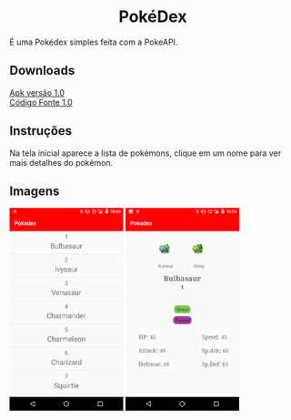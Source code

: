 <h1 align="center"><b>PokéDex</b></h1>

É uma Pokédex simples feita com a PokeAPI.<br>

## Downloads<br>
[Apk versão 1.0](https://github.com/igorfs10/PokedexApp/releases/download/1.0/app-debug.apk)<br>
[Código Fonte 1.0](https://github.com/igorfs10/PokedexApp/archive/1.0.zip)

## Instruções<br>
Na tela inicial aparece a lista de pokémons, clique em um nome para ver mais detalhes do pokémon.<br>

## Imagens<br>
<img src="https://github.com/igorfs10/PokedexApp/raw/master/Screenshot_20181205-100448.png" width=200>   <img src="https://github.com/igorfs10/PokedexApp/raw/master/Screenshot_20181205-100454.png" width=200>
